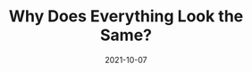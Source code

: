 ---
date: 2021-10-07
hidden: true
publisher: uxdesigncc
tags:
  - design
  - meta
target_url: https://uxdesign.cc/why-does-everything-look-the-same-17a3e2925279
title: Why Does Everything Look the Same?
---